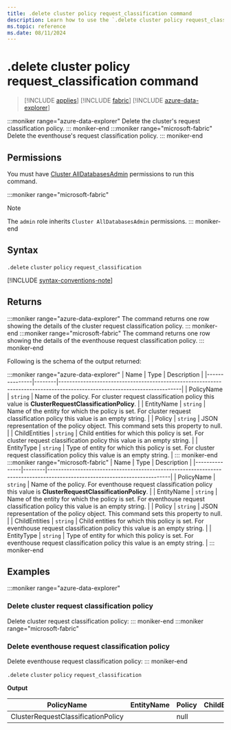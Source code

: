 ```yaml
---
title: .delete cluster policy request_classification command
description: Learn how to use the `.delete cluster policy request_classification` command to delete the request classification policy.
ms.topic: reference
ms.date: 08/11/2024
---
```

# .delete cluster policy request_classification command

> [!INCLUDE [applies](../includes/applies-to-version/applies.md)] [!INCLUDE [fabric](../includes/applies-to-version/fabric.md)] [!INCLUDE [azure-data-explorer](../includes/applies-to-version/azure-data-explorer.md)]

:::moniker range="azure-data-explorer"
Delete the cluster's request classification policy.
::: moniker-end
:::moniker range="microsoft-fabric"
Delete the eventhouse's request classification policy.
::: moniker-end

## Permissions

You must have [Cluster AllDatabasesAdmin](../access-control/role-based-access-control.md) permissions to run this command.

:::moniker range="microsoft-fabric"
> [!NOTE]
> The `admin` role inherits `Cluster AllDatabasesAdmin` permissions.
::: moniker-end

## Syntax

`.delete` `cluster` `policy` `request_classification`

[!INCLUDE [syntax-conventions-note](../includes/syntax-conventions-note.md)]

## Returns

:::moniker range="azure-data-explorer"
The command returns one row showing the details of the cluster request classification policy.
::: moniker-end
:::moniker range="microsoft-fabric"
The command returns one row showing the details of the eventhouse request classification policy.
::: moniker-end

Following is the schema of the output returned:

:::moniker range="azure-data-explorer"
| Name          | Type   | Description                                                                                                              |
|---------------|--------|--------------------------------------------------------------------------------------------------------------------------|
| PolicyName    | `string` | Name of the policy. For cluster request classification policy this value is **ClusterRequestClassificationPolicy**.      |
| EntityName    | `string` | Name of the entity for which the policy is set. For cluster request classification policy this value is an empty string. |
| Policy        | `string` | JSON representation of the policy object. This command sets this property to null.                                       |
| ChildEntities | `string` | Child entities for which this policy is set. For cluster request classification policy this value is an empty string.    |
| EntityType    | `string` | Type of entity for which this policy is set. For cluster request classification policy this value is an empty string.    |
::: moniker-end
:::moniker range="microsoft-fabric"
| Name          | Type   | Description                                                                                                              |
|---------------|--------|--------------------------------------------------------------------------------------------------------------------------|
| PolicyName    | `string` | Name of the policy. For eventhouse request classification policy this value is **ClusterRequestClassificationPolicy**.      |
| EntityName    | `string` | Name of the entity for which the policy is set. For eventhouse request classification policy this value is an empty string. |
| Policy        | `string` | JSON representation of the policy object. This command sets this property to null.                                       |
| ChildEntities | `string` | Child entities for which this policy is set. For eventhouse request classification policy this value is an empty string.    |
| EntityType    | `string` | Type of entity for which this policy is set. For eventhouse request classification policy this value is an empty string.    |
::: moniker-end

## Examples

:::moniker range="azure-data-explorer"
### Delete cluster request classification policy

Delete cluster request classification policy:
::: moniker-end
:::moniker range="microsoft-fabric"
### Delete eventhouse request classification policy

Delete eventhouse request classification policy:
::: moniker-end


`.delete` `cluster` `policy` `request_classification`

**Output**

| PolicyName                         | EntityName | Policy | ChildEntities | EntityType |
|------------------------------------|------------|--------|---------------|------------|
| ClusterRequestClassificationPolicy |            | null   |               |            |

